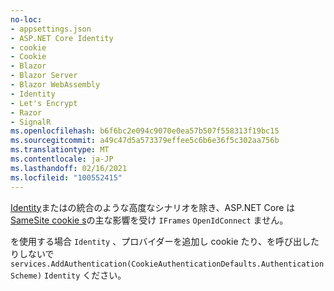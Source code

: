 ```yaml
---
no-loc:
- appsettings.json
- ASP.NET Core Identity
- cookie
- Cookie
- Blazor
- Blazor Server
- Blazor WebAssembly
- Identity
- Let's Encrypt
- Razor
- SignalR
ms.openlocfilehash: b6f6bc2e094c9070e0ea57b507f558313f19bc15
ms.sourcegitcommit: a49c47d5a573379effee5c6b6e36f5c302aa756b
ms.translationtype: MT
ms.contentlocale: ja-JP
ms.lasthandoff: 02/16/2021
ms.locfileid: "100552415"
---
```

[Identity](xref:security/authentication/identity)またはの統合のような高度なシナリオを除き、ASP.NET Core は[SameSite cookie s](xref:security/samesite)の主な影響を受け `IFrames` `OpenIdConnect` ません。

を使用する場合 `Identity` 、プロバイダーを追加し cookie たり、を呼び出したりしないで ` services.AddAuthentication(CookieAuthenticationDefaults.AuthenticationScheme)` `Identity` ください。